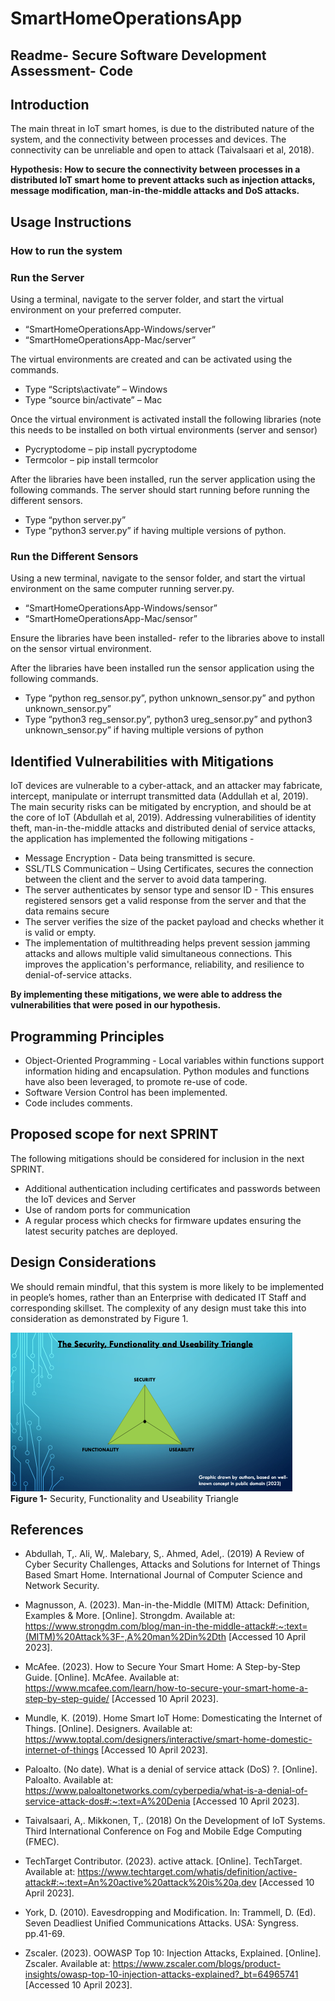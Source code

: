 # SmartHomeOperationsApp
## Readme- Secure Software Development Assessment- Code 

## Introduction
The main threat in IoT smart homes, is due to the distributed nature of the system, and the connectivity between processes and devices. The connectivity can be unreliable and open to attack (Taivalsaari et al, 2018).
    
**Hypothesis: How to secure the connectivity between processes in a distributed IoT smart home to prevent attacks such as injection attacks, message modification, man-in-the-middle attacks and DoS attacks.**
    
## Usage Instructions 
### **How to run the system**
### **Run the Server**
Using a terminal, navigate to the server folder, and start the virtual environment on your preferred computer.
* “SmartHomeOperationsApp-Windows/server” 
* “SmartHomeOperationsApp-Mac/server” 
 
The virtual environments are created and can be activated using the commands.
* Type “Scripts\activate” – Windows 
* Type “source bin/activate” – Mac 

Once the virtual environment is activated install the following libraries (note this needs to be installed on both virtual environments (server and sensor)
* Pycryptodome – pip install pycryptodome
* Termcolor – pip install termcolor

After the libraries have been installed, run the server application using the following commands. The server should start running before running the different sensors.
* Type “python server.py”
* Type “python3 server.py” if having multiple versions of python. 

### Run the Different Sensors
 Using a new terminal, navigate to the sensor folder, and start the virtual environment on the same computer running server.py. 
 * “SmartHomeOperationsApp-Windows/sensor” 
 * “SmartHomeOperationsApp-Mac/sensor” 
 
Ensure the libraries have been installed- refer to the libraries above to install on the sensor virtual environment. 

After the libraries have been installed run the sensor application using the following commands.
* Type “python reg_sensor.py”, python unknown_sensor.py” and python unknown_sensor.py”
* Type “python3 reg_sensor.py”, python3 ureg_sensor.py” and python3 unknown_sensor.py” if having multiple versions of python
## Identified Vulnerabilities with Mitigations
IoT devices are vulnerable to a cyber-attack, and an attacker may fabricate, intercept, manipulate or interrupt transmitted data (Addullah et al, 2019).
The main security risks can be mitigated by encryption, and should be at the core of IoT (Abdullah et al, 2019). 
Addressing vulnerabilities of identity theft, man-in-the-middle attacks and distributed denial of service attacks, the application has implemented the following mitigations - 
* Message Encryption - Data being transmitted is secure.
* SSL/TLS Communication – Using Certificates, secures the connection between the client and the server to avoid data tampering. 
* The server authenticates by sensor type and sensor ID - This ensures registered sensors get a valid response from the server and that the data remains secure
* The server verifies the size of the packet payload and checks whether it is valid or empty. 
* The implementation of multithreading helps prevent session jamming attacks and allows multiple valid simultaneous connections. This improves the application's performance, reliability, and resilience to denial-of-service attacks.

**By implementing these mitigations, we were able to address the vulnerabilities that were posed in our hypothesis.**

## Programming Principles
* Object-Oriented Programming - Local variables within functions support information hiding and encapsulation.  Python modules and functions have also been leveraged, to promote re-use of code. 
* Software Version Control has been implemented.
* Code includes comments.

## Proposed scope for next SPRINT
The following mitigations should be considered for inclusion in the next SPRINT.
* Additional authentication including certificates and passwords between the IoT devices and Server
* Use of random ports for communication
* A regular process which checks for firmware updates ensuring the latest security patches are deployed. 

## Design Considerations
We should remain mindful, that this system is more likely to be implemented in people’s homes, rather than an Enterprise with dedicated IT Staff and corresponding skillset. The complexity of any design must take this into consideration as demonstrated by Figure 1.

![Security_Triangle](/Security_Triangle.png "Figure 1.Security, Functionality and Useability Triangle")
<br>
**Figure 1-** Security, Functionality and Useability Triangle
## References
* Abdullah, T,. Ali, W,. Malebary, S,. Ahmed, Adel,. (2019) A Review of Cyber Security Challenges, Attacks and Solutions for Internet of Things Based Smart Home. International Journal of Computer Science and Network Security.  

* Magnusson, A. (2023). Man-in-the-Middle (MITM) Attack: Definition, Examples & More. [Online]. Strongdm. Available at: https://www.strongdm.com/blog/man-in-the-middle-attack#:~:text=(MITM)%20Attack%3F-,A%20man%2Din%2Dth [Accessed 10 April 2023].

* McAfee. (2023). How to Secure Your Smart Home: A Step-by-Step Guide. [Online]. McAfee. Available at: https://www.mcafee.com/learn/how-to-secure-your-smart-home-a-step-by-step-guide/ [Accessed 10 April 2023].

* Mundle, K. (2019). Home Smart IoT Home: Domesticating the Internet of Things. [Online]. Designers. Available at: https://www.toptal.com/designers/interactive/smart-home-domestic-internet-of-things [Accessed 10 April 2023].

* Paloalto. (No date). What is a denial of service attack (DoS) ?. [Online]. Paloalto. Available at: https://www.paloaltonetworks.com/cyberpedia/what-is-a-denial-of-service-attack-dos#:~:text=A%20Denia [Accessed 10 April 2023].

* Taivalsaari, A,. Mikkonen, T,. (2018) On the Development of IoT Systems. Third International Conference on Fog and Mobile Edge Computing (FMEC).

* TechTarget Contributor. (2023). active attack. [Online]. TechTarget. Available at: https://www.techtarget.com/whatis/definition/active-attack#:~:text=An%20active%20attack%20is%20a,dev [Accessed 10 April 2023].

* York, D. (2010). Eavesdropping and Modification. In: Trammell, D. (Ed). Seven Deadliest Unified Communications Attacks. USA: Syngress. pp.41-69.

* Zscaler. (2023). OOWASP Top 10: Injection Attacks, Explained. [Online]. Zscaler. Available at: https://www.zscaler.com/blogs/product-insights/owasp-top-10-injection-attacks-explained?_bt=64965741 [Accessed 10 April 2023].
